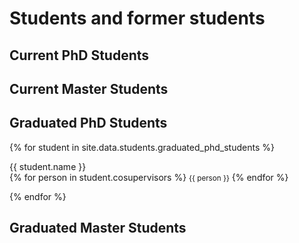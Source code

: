 # Students and former students

## Current PhD Students

## Current Master Students

## Graduated PhD Students

{% for student in site.data.students.graduated_phd_students %}
    <p> 
        {{ student.name }} <br>
        {% for person in student.cosupervisors %}
            <small>{{ person }}</small>
        {% endfor %}
    </p>
{% endfor %}


## Graduated Master Students
